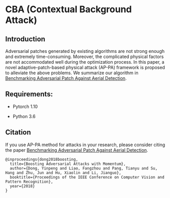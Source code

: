 # CBA (Contextual Background Attack)

## Introduction

Adversarial patches generated by existing algorithms are not strong enough and extremely time-consuming. Moreover, the complicated physical factors are not accommodated well during the optimization process. In this paper, a novel adaptive-patch-based physical attack (AP-PA) framework is proposed to alleviate the above problems. We summarize our algorithm in [Benchmarking Adversarial Patch Against Aerial Detection](https://ieeexplore.ieee.org/document/9965436).

## Requirements:

* Pytorch 1.10

* Python 3.6

## Citation

If you use AP-PA method for attacks in your research, please consider citing the paper [Benchmarking Adversarial Patch Against Aerial Detection](https://ieeexplore.ieee.org/document/9965436).

```
@inproceedings{dong2018boosting,
  title={Boosting Adversarial Attacks with Momentum},
  author={Dong, Yinpeng and Liao, Fangzhou and Pang, Tianyu and Su, Hang and Zhu, Jun and Hu, Xiaolin and Li, Jianguo},
  booktitle={Proceedings of the IEEE Conference on Computer Vision and Pattern Recognition},
  year={2018}
}
```
